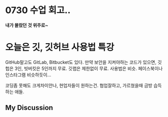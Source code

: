 # 0730 수업 회고..

**내가 몰랐던 것 위주로~**

# 오늘은 깃, 깃허브 사용법 특강
GitHub말고도 GitLab, Bitbucket도 있다.
만약 보안을 지켜야하는 코드가 있으면, 깃헙은 3인, 빗버킷은 5인까지 무료.
깃랩은 제한없이 무료.
사용법은 비슷. 페이스북이나 인스타그램 비슷하듯이...

코딩좀 못해도 크게차이안나, 현업자들이 원하는건.
협업잘하고, 가르쳤을때 금방 습득하는 애들.

## My Discussion